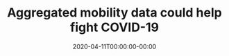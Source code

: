 ---
# Documentation: https://sourcethemes.com/academic/docs/managing-content/

title: "Aggregated mobility data could help fight COVID-19"
summary: "As the coronavirus disease 2019 (COVID-19) epidemic worsens, understanding the effectiveness of public messaging and large-scale social distancing interventions is critical. The research and public health response communities can and should use population mobility data collected by private companies, with appropriate legal, organizational, and computational safeguards in place. When aggregated, these data can help refine interventions by providing near real-time information about changes in patterns of human movement..."
authors: []
tags: []
categories: []
date: 2020-04-11T00:00:00-00:00
featured: false

# Optional external URL for project (replaces project detail page).
external_link: "https://science.sciencemag.org/content/early/2020/03/20/science.abb8021"

# Featured image
# To use, add an image named `featured.jpg/png` to your page's folder.
# Focal points: Smart, Center, TopLeft, Top, TopRight, Left, Right, BottomLeft, Bottom, BottomRight.
image:
  caption: ""
  focal_point: ""
  preview_only: true

# Custom links (optional).
#   Uncomment and edit lines below to show custom links.
# links:
# - name: Visit the Mobility Dashboard
#   url: /dashboards/facebook-data-for-good/
#   icon_pack: fas
#   icon: eye

url_code: ""
url_pdf: ""
url_slides: ""
url_video: ""

# Slides (optional).
#   Associate this project with Markdown slides.
#   Simply enter your slide deck's filename without extension.
#   E.g. `slides = "example-slides"` references `content/slides/example-slides.md`.
#   Otherwise, set `slides = ""`.
slides: ""
---